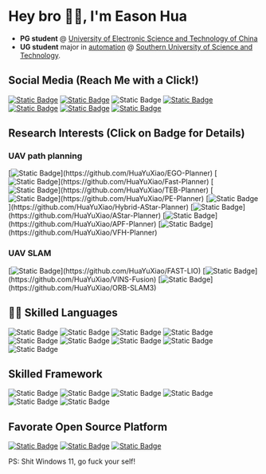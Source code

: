 # Hey bro 👋🏻, I'm Eason Hua

<!--
![visitors](https://visitor-badge.glitch.me/badge?page_id=HuaYuXiao.HuaYuXiao&left_color=green&right_color=red)
-->

- **PG student** @ [University of Electronic Science and Technology of China](https://en.uestc.edu.cn/)
- **UG student** major in [automation](https://sdim.sustech.edu.cn/index/lists?id=121) @ [Southern University of Science and Technology](https://www.sustech.edu.cn/en/). 


## Social Media (Reach Me with a Click!)

[![Static Badge](https://img.shields.io/badge/Bilibili-00A1D6?logo=bilibili)](https://space.bilibili.com/407218928)
[![Static Badge](https://img.shields.io/badge/YouTube-FF0000?logo=youtube)](https://www.youtube.com/channel/UCGiNhBW1Sw8UNZKzgvoxHow)
![Static Badge](https://img.shields.io/badge/WhatsApp-25D366?logo=whatsapp)
[![Static Badge](https://img.shields.io/badge/WeChat-07C160?logo=wechat)](IMG_3319.jpeg)
[![Static Badge](https://img.shields.io/badge/Tencent_QQ-EB1923?logo=tencentqq)](IMG_3320.jpeg)
[![Static Badge](https://img.shields.io/badge/Instagram-E4405F?logo=instagram)](https://www.instagram.com/hyx020222/)
[![Static Badge](https://img.shields.io/badge/X-000000?logo=x)](https://twitter.com/hyx020222)
<!--
![Static Badge](https://img.shields.io/badge/LinkedIn-_-0A66C2?logo=linkedin)
-->


## Research Interests (Click on Badge for Details)

### UAV path planning

[![Static Badge](https://img.shields.io/badge/EGO--Planner-_)](https://github.com/HuaYuXiao/EGO-Planner)
[![Static Badge](https://img.shields.io/badge/Fast--Planner-_)](https://github.com/HuaYuXiao/Fast-Planner)
[![Static Badge](https://img.shields.io/badge/TEB--Planner-_)](https://github.com/HuaYuXiao/TEB-Planner)
[![Static Badge](https://img.shields.io/badge/PE--Planner-_)](https://github.com/HuaYuXiao/PE-Planner)
[![Static Badge](https://img.shields.io/badge/Hybrid--A*--Search-_)](https://github.com/HuaYuXiao/Hybrid-AStar-Planner)
[![Static Badge](https://img.shields.io/badge/A*--Search-_)](https://github.com/HuaYuXiao/AStar-Planner)
[![Static Badge](https://img.shields.io/badge/APF-_)](https://github.com/HuaYuXiao/APF-Planner)
[![Static Badge](https://img.shields.io/badge/VFH-_)](https://github.com/HuaYuXiao/VFH-Planner)


### UAV SLAM

[![Static Badge](https://img.shields.io/badge/FAST--LIO-_)](https://github.com/HuaYuXiao/FAST-LIO)
[![Static Badge](https://img.shields.io/badge/VINS--Fusion-_)](https://github.com/HuaYuXiao/VINS-Fusion)
[![Static Badge](https://img.shields.io/badge/ORB--SLAM3-_)](https://github.com/HuaYuXiao/ORB-SLAM3)


## 👨‍💻 Skilled Languages

![Static Badge](https://img.shields.io/badge/C%2B%2B-14-00599C?logo=cplusplus)
![Static Badge](https://img.shields.io/badge/Python-3.11.5-3776AB?logo=python)
![Static Badge](https://img.shields.io/badge/MATLAB-2023b-salmon)
![Static Badge](https://img.shields.io/badge/VHDL-_-blue)
![Static Badge](https://img.shields.io/badge/Java-14-blue)
![Static Badge](https://img.shields.io/badge/C-_-A8B9CC?logo=c)
![Static Badge](https://img.shields.io/badge/HTML5-_-E34F26?logo=html5)
![Static Badge](https://img.shields.io/badge/CSS3-_-1572B6?logo=css3)
![Static Badge](https://img.shields.io/badge/JavaScript-_-F7DF1E?logo=javascript)

<!--
![Top Langs](https://github-readme-stats.vercel.app/api/top-langs/?username=HuaYuXiao&langs_count=20&layout=compact)
-->


## Skilled Framework

![Static Badge](https://img.shields.io/badge/ROS-noetic-22314E?logo=ros)
![Static Badge](https://img.shields.io/badge/OpenCV-4.6.0-5C3EE8?logo=opencv)
![Static Badge](https://img.shields.io/badge/PyTorch-2.1.0-EE4C2C?logo=pytorch)
![Static Badge](https://img.shields.io/badge/TensorFlow-_-FF6F00?logo=tensorflow)
![Static Badge](https://img.shields.io/badge/Flask-3.0.3-000000?logo=flask)
![Static Badge](https://img.shields.io/badge/Three.js-_-000000?logo=three.js)


## Favorate Open Source Platform

[![Static Badge](https://img.shields.io/badge/Prometheus-181717?logo=github)](https://github.com/amov-lab/Prometheus)
[![Static Badge](https://img.shields.io/badge/XTDrone-C71D23?logo=gitee)](https://gitee.com/robin_shaun/XTDrone)
[![Static Badge](https://img.shields.io/badge/HyperDrone-C71D23?logo=gitee)](https://gitee.com/Mbot/hyperdrone)


PS: Shit Windows 11, go fuck your self!

<!--
## Packages

![Static Badge](https://img.shields.io/badge/OpenAI-_-412991?logo=openai)

[![trophy](https://github-profile-trophy.vercel.app/?username=HuaYuXiao)](https://github.com/ryo-ma/github-profile-trophy)

## Platforms

![Static Badge](https://img.shields.io/badge/Ubuntu-18.04-E95420?logo=ubuntu)
![Static Badge](https://img.shields.io/badge/Debian-12-A81D33?logo=debian)
![Static Badge](https://img.shields.io/badge/macOS-14.1.1-000000?logo=macos)
![Static Badge](https://img.shields.io/badge/Windows_11-23H2-0078D4?logo=windows11)
![Static Badge](https://img.shields.io/badge/Windows_10-22H2-0078D6?logo=windows10)

## IDEs

![Static Badge](https://img.shields.io/badge/CLion-_-000000?logo=clion)
![Static Badge](https://img.shields.io/badge/PyCharm-_-000000?logo=pycharm)
![Static Badge](https://img.shields.io/badge/Visual_Studio_Code-_-007ACC?logo=visualstudiocode)
![Static Badge](https://img.shields.io/badge/IntelliJ_IDEA-_-000000?logo=intellijidea)
![Static Badge](https://img.shields.io/badge/Visual_Studio-_-5C2D91?logo=visualstudio)
![Static Badge](https://img.shields.io/badge/Eclipse_IDE-_-2C2255?logo=eclipseide)

## Tools

![Static Badge](https://img.shields.io/badge/CMake-3.26.4-064F8C?logo=cmake)
![Static Badge](https://img.shields.io/badge/Jupyter--F37626?logo=jupyter)
![Static Badge](https://img.shields.io/badge/Github_Desktop-_-violet)
![Static Badge](https://img.shields.io/badge/GitHub_Copilot-_-blue?logo=githubcopilot)
![Static Badge](https://img.shields.io/badge/Anaconda-_-44A833?logo=anaconda)
![Static Badge](https://img.shields.io/badge/Google_Scholar-_-4285F4?logo=googlescholar)

![Static Badge](https://img.shields.io/badge/AdGuard-_-68BC71?logo=adguard)

## Softwares

![Static Badge](https://img.shields.io/badge/VMware-_-607078?logo=vmware)
![Static Badge](https://img.shields.io/badge/NoMachine-_-red)
![Static Badge](https://img.shields.io/badge/Android_Studio-_-3DDC84?logo=androidstudio)
![Static Badge](https://img.shields.io/badge/Cisco-_-1BA0D7?logo=cisco)
![Static Badge](https://img.shields.io/badge/Vivado-_-green?logo=xilinx)
![Static Badge](https://img.shields.io/badge/Wireshark-_-1679A7?logo=wireshark)

## Editors

![Static Badge](https://img.shields.io/badge/LaTeX-_-008080?logo=latex)
![Static Badge](https://img.shields.io/badge/Overleaf-_-47A141?logo=overleaf)
![Static Badge](https://img.shields.io/badge/Markdown-_-000000?logo=markdown)
![Static Badge](https://img.shields.io/badge/Notion-_-000000?logo=notion)

